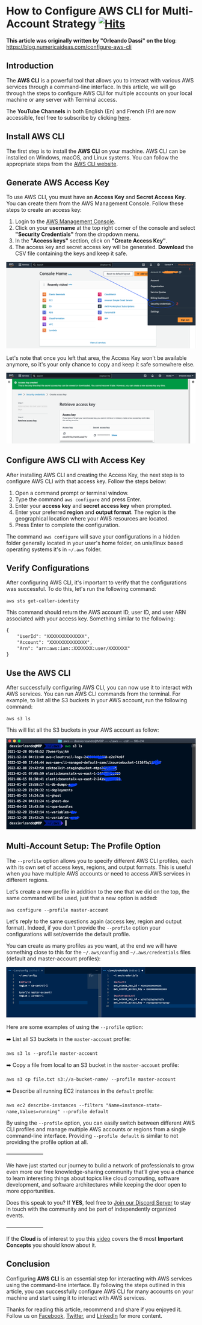 # How to Configure AWS CLI for Multi-Account Strategy&nbsp;[![Hits](https://hits.seeyoufarm.com/api/count/incr/badge.svg?url=https%3A%2F%2Fgithub.com%2Fnumerica-ideas%2Fcommunity%2Ftree%2Fmaster%2Faws%2Fconfigure-aws-cli-multi-account-strategy&count_bg=%2379C83D&title_bg=%23555555&icon=&icon_color=%23E7E7E7&title=hits&edge_flat=false)](https://blog.numericaideas.com/configure-aws-cli)

**This article was originally written by "Orleando Dassi" on the blog**: https://blog.numericaideas.com/configure-aws-cli

## Introduction
The **AWS CLI** is a powerful tool that allows you to interact with various AWS services through a command-line interface. In this article, we will go through the steps to configure AWS CLI for multiple accounts on your local machine or any server with Terminal access.

The **YouTube Channels** in both English (En) and French (Fr) are now accessible, feel free to subscribe by clicking [here](https://www.youtube.com/@numericaideas/channels?sub_confirmation=1).

## Install AWS CLI
The first step is to install the **AWS CLI** on your machine. AWS CLI can be installed on Windows, macOS, and Linux systems. You can follow the appropriate steps from the [AWS CLI website](https://docs.aws.amazon.com/cli/latest/userguide/getting-started-install.html).

## Generate AWS Access Key
To use AWS CLI, you must have an **Access Key** and **Secret Access Key**. You can create them from the AWS Management Console. Follow these steps to create an access key:
1. Login to the [AWS Management Console](https://aws.amazon.com).
2. Click on your **username** at the top right corner of the console and select **"Security Credentials"** from the dropdown menu.
3. In the **"Access keys"** section, click on **"Create Access Key"**.
4. The access key and secret access key will be generated. **Download** the CSV file containing the keys and keep it safe.

[![AWSConsoleCreateAccessKey](./images/ni-aws-cli-create-access-keys.png)](https://blog.numericaideas.com/configure-aws-cli)

Let's note that once you left that area, the Access Key won't be available anymore, so it's your only chance to copy and keep it safe somewhere else.

[![CreatedAccessKeyWarning](./images/ni-aws-cli-access-keys-created.png)](https://blog.numericaideas.com/configure-aws-cli)

## Configure AWS CLI with Access Key
After installing AWS CLI and creating the Access Key, the next step is to configure AWS CLI with that access key. Follow the steps below:
1. Open a command prompt or terminal window.
2. Type the command `aws configure` and press Enter.
3. Enter your **access key** and **secret access key** when prompted.
4. Enter your preferred **region** and **output format**. The region is the geographical location where your AWS resources are located.
5. Press Enter to complete the configuration.

The command `aws configure` will save your configurations in a hidden folder generally located in your user's home folder, on unix/linux based operating systems it's in `~/.aws` folder.

## Verify Configurations
After configuring AWS CLI, it's important to verify that the configurations was successful. To do this, let's run the following command:

`aws sts get-caller-identity`

This command should return the AWS account ID, user ID, and user ARN associated with your access key. Something similar to the following:

```
{
    "UserId": "XXXXXXXXXXXXXX",
    "Account": "XXXXXXXXXXXXXX",
    "Arn": "arn:aws:iam::XXXXXXX:user/XXXXXXX"
}
```

## Use the AWS CLI
After successfully configuring AWS CLI, you can now use it to interact with AWS services. You can run AWS CLI commands from the terminal. For example, to list all the S3 buckets in your AWS account, run the following command:

`aws s3 ls`

This will list all the S3 buckets in your AWS account as follow:

[![AWSCLITestS3](./images/ni-aws-cli-test-s3.png)](https://blog.numericaideas.com/configure-aws-cli)

## Multi-Account Setup: The Profile Option
The `--profile` option allows you to specify different AWS CLI profiles, each with its own set of access keys, regions, and output formats. This is useful when you have multiple AWS accounts or need to access AWS services in different regions.

Let's create a new profile in addition to the one that we did on the top, the same command will be used, just that a new option is added:

`aws configure --profile master-account`

Let's reply to the same questions again (access key, region and output format). Indeed, if you don't provide the `--profile` option your configurations will set/override the default profile.

You can create as many profiles as you want, at the end we will have something close to this for the `~/.aws/config` and `~/.aws/credentials` files (default and master-account profiles):

[![AWSCLIMultipleProfiles](./images/ni-aws-cli-multiple-profiles.png)](https://blog.numericaideas.com/configure-aws-cli)

Here are some examples of using the `--profile` option:

➡️ List all S3 buckets in the `master-account` profile:

`aws s3 ls --profile master-account`

➡️ Copy a file from local to an S3 bucket in the `master-account` profile:

`aws s3 cp file.txt s3://a-bucket-name/ --profile master-account`

➡️ Describe all running EC2 instances in the `default` profile:

`aws ec2 describe-instances --filters "Name=instance-state-name,Values=running" --profile default`

By using the `--profile` option, you can easily switch between different AWS CLI profiles and manage multiple AWS accounts or regions from a single command-line interface. Providing  `--profile default` is similar to not providing the profile option at all.

———————

We have just started our journey to build a network of professionals to grow even more our free knowledge-sharing community that’ll give you a chance to learn interesting things about topics like cloud computing, software development, and software architectures while keeping the door open to more opportunities.

Does this speak to you? If **YES**, feel free to [Join our Discord Server](https://discord.numericaideas.com) to stay in touch with the community and be part of independently organized events.

———————

If the **Cloud** is of interest to you this [video](https://youtu.be/0II0ikOZEYE) covers the 6 most **Important Concepts** you should know about it.

## Conclusion
Configuring **AWS CLI** is an essential step for interacting with AWS services using the command-line interface. By following the steps outlined in this article, you can successfully configure AWS CLI for many accounts on your machine and start using it to interact with AWS services.

Thanks for reading this article, recommend and share if you enjoyed it. Follow us on [Facebook](https://www.facebook.com/numericaideas), [Twitter](https://twitter.com/numericaideas), and [LinkedIn](https://www.linkedin.com/company/numericaideas) for more content.
